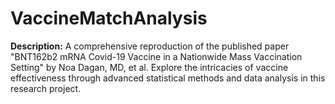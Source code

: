 # VaccineMatchAnalysis
**Description:** A comprehensive reproduction of the published paper "BNT162b2 mRNA Covid-19 Vaccine in a Nationwide Mass Vaccination Setting" by Noa Dagan, MD, et al. Explore the intricacies of vaccine effectiveness through advanced statistical methods and data analysis in this research project.
